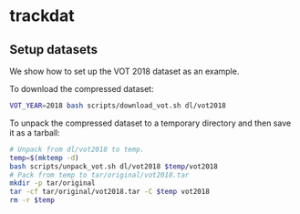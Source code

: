 # trackdat

## Setup datasets

We show how to set up the VOT 2018 dataset as an example.

To download the compressed dataset:
```bash
VOT_YEAR=2018 bash scripts/download_vot.sh dl/vot2018
```
To unpack the compressed dataset to a temporary directory and then save it as a tarball:
```bash
# Unpack from dl/vot2018 to temp.
temp=$(mktemp -d)
bash scripts/unpack_vot.sh dl/vot2018 $temp/vot2018
# Pack from temp to tar/original/vot2018.tar
mkdir -p tar/original
tar -cf tar/original/vot2018.tar -C $temp vot2018
rm -r $temp
```
